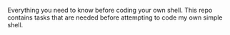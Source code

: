 Everything you need to know before coding your own shell.
This repo contains tasks that are needed before attempting to code my own simple shell.

